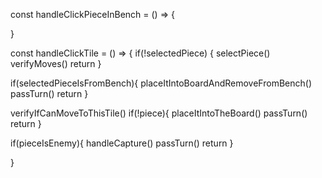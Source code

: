 const handleClickPieceInBench = () => {

}

const handleClickTile = () => {
  if(!selectedPiece) {
    selectPiece()
    verifyMoves()
    return
  }

  if(selectedPieceIsFromBench){
    placeItIntoBoardAndRemoveFromBench()
    passTurn()
    return
  }

  verifyIfCanMoveToThisTile()
  if(!piece){
    placeItIntoTheBoard()
    passTurn()
    return
  }

  if(pieceIsEnemy){
    handleCapture()
    passTurn()
    return
  }

  
}